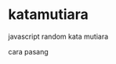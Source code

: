 katamutiara
===========

javascript random kata mutiara

cara pasang
<script src="http://situskamu.com/katamutiara.js"></script>
